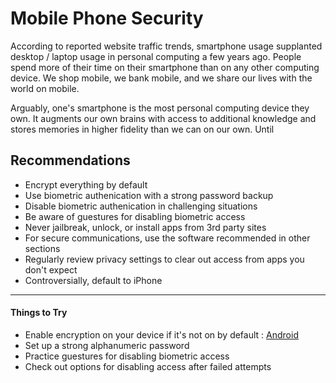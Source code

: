 # Mobile Phone Security
According to reported website traffic trends, smartphone usage supplanted desktop / laptop usage
in personal computing a few years ago. People spend more of their time on their smartphone than
on any other computing device. We shop mobile, we bank mobile, and we share our lives with the
world on mobile.

Arguably, one's smartphone is the most personal computing device they own. It augments our own
brains with access to additional knowledge and stores memories in higher fidelity than we can
on our own. Until

## Recommendations

* Encrypt everything by default
* Use biometric authenication with a strong password backup
* Disable biometric authenication in challenging situations
* Be aware of guestures for disabling biometric access
* Never jailbreak, unlock, or install apps from 3rd party sites
* For secure communications, use the software recommended in other sections
* Regularly review privacy settings to clear out access from apps you don't expect
* Controversially, default to iPhone

-----

#### Things to Try

* Enable encryption on your device if it's not on by default : [Android][0]
* Set up a strong alphanumeric password
* Practice guestures for disabling biometric access
* Check out options for disabling access after failed attempts

[0]: https://it.ucsf.edu/how_do/enable-encryption-android-devices
